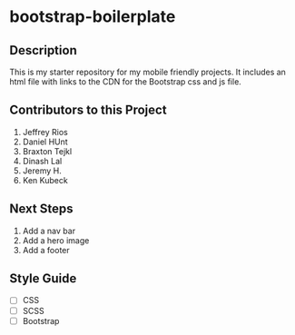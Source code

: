# bootstrap-boilerplate

## Description 

This is my starter repository for my mobile friendly projects. It includes an html file with links to the CDN for the Bootstrap css and js file.

## Contributors to this Project
1. Jeffrey Rios
2. Daniel HUnt
3. Braxton Tejkl
4. Dinash Lal
5. Jeremy H.
6. Ken Kubeck

## Next Steps
1. Add a nav bar
2. Add  a hero image
3. Add a footer

## Style Guide 

- [ ] CSS
- [ ] SCSS
- [ ] Bootstrap
